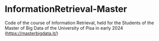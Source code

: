 # InformationRetrieval-Master
Code of the course of Information Retrieval, held for the Students of the Master of Big Data of the University of Pisa in early 2024 (https://masterbigdata.it/)
